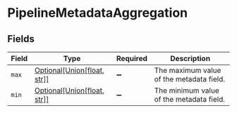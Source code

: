 # PipelineMetadataAggregation


## Fields

| Field                                                                                                           | Type                                                                                                            | Required                                                                                                        | Description                                                                                                     |
| --------------------------------------------------------------------------------------------------------------- | --------------------------------------------------------------------------------------------------------------- | --------------------------------------------------------------------------------------------------------------- | --------------------------------------------------------------------------------------------------------------- |
| `max`                                                                                                           | [Optional[Union[float, str]]](../../models/shared/pipelinemetadataaggregationmaximumvalueofthemetadatafield.md) | :heavy_minus_sign:                                                                                              | The maximum value of the metadata field.                                                                        |
| `min`                                                                                                           | [Optional[Union[float, str]]](../../models/shared/pipelinemetadataaggregationminimumvalueofthemetadatafield.md) | :heavy_minus_sign:                                                                                              | The minimum value of the metadata field.                                                                        |